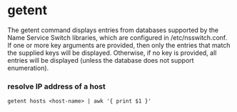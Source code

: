# getent

The getent command displays entries from databases supported by the Name Service Switch libraries, which are configured in /etc/nsswitch.conf. If one or more key arguments are provided, then only the entries that match the supplied keys will be displayed. Otherwise, if no key is provided, all entries will be displayed (unless the database does not support enumeration).

### resolve IP address of a host

```
getent hosts <host-name> | awk '{ print $1 }'
```
